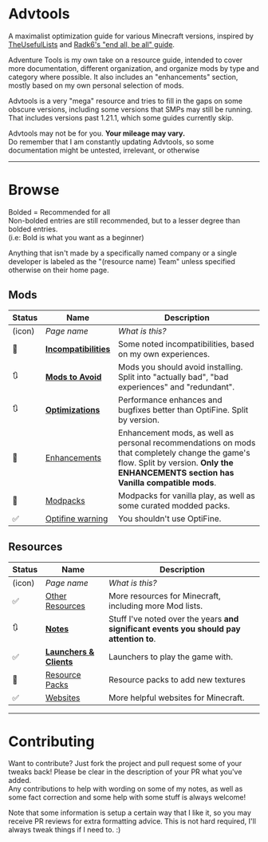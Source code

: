 # Advtools
A maximalist optimization guide for various Minecraft versions, inspired by [TheUsefulLists](https://github.com/TheUsefulLists/UsefulMods) and [Radk6's "end all, be all" guide](https://github.com/Radk6/MC-Optimization-Gu).

Adventure Tools is my own take on a resource guide, intended to cover more documentation, different organization, and organize mods by type and category where possible. It also includes an "enhancements" section, mostly based on my own personal selection of mods.  

Advtools is a very "mega" resource and tries to fill in the gaps on some obscure versions, including some versions that SMPs may still be running. That includes versions past 1.21.1, which some guides currently skip.

Advtools may not be for you. **Your mileage may vary.**  
Do remember that I am constantly updating Advtools, so some documentation might be untested, irrelevant, or otherwise

***

# Browse
Bolded = Recommended for all  
Non-bolded entries are still recommended, but to a lesser degree than bolded entries.  
(i.e: Bold is what you want as a beginner)

Anything that isn't made by a specifically named company or a single developer is labeled as the "(resource name) Team" unless specified otherwise on their home page.

## Mods
| Status | Name | Description |
| --- | --- | --- |
| (icon) | *Page name* | *What is this?* |
| 🚧 | [**Incompatibilities**](documentation/incompatibilities.md) | Some noted incompatibilities, based on my own experiences. |
| 🔃 | [**Mods to Avoid**](documentation/avoid.md) | Mods you should avoid installing. Split into "actually bad", "bad experiences" and "redundant". |
| 🔃 | [**Optimizations**](optimization) | Performance enhances and bugfixes better than OptiFine. Split by version. |
| 🚧 | [Enhancements](recommendations) | Enhancement mods, as well as personal recommendations on mods that completely change the game's flow. Split by version. **Only the ENHANCEMENTS section has Vanilla compatible mods**. |
| 🚧 | [Modpacks](nonspecific/modpacks.md) | Modpacks for vanilla play, as well as some curated modded packs. |
| ✅ | [Optifine warning](documentation/optifine.md) | You shouldn't use OptiFine. |

## Resources
| Status | Name | Description |
| --- | --- | --- |
| (icon) | *Page name* | *What is this?* |
| ✅ | [Other Resources](nonspecific/lists.md) | More resources for Minecraft, including more Mod lists. |
| 🔃 | [**Notes**](documentation/personal) | Stuff I've noted over the years **and significant events you should pay attention to**. |
| ✅ | [**Launchers & Clients**](nonspecific/launchers.md) | Launchers to play the game with. |
| 🚧 | [Resource Packs](nonspecific/resources.md) | Resource packs to add new textures |
| ✅ | [Websites](nonspecific/sites.md) | More helpful websites for Minecraft. |

***

# Contributing
Want to contribute? Just fork the project and pull request some of your tweaks back! Please be clear in the description of your PR what you've added.  
Any contributions to help with wording on some of my notes, as well as some fact correction and some help with some stuff is always welcome!

Note that some information is setup a certain way that I like it, so you may receive PR reviews for extra formatting advice. This is not hard required, I'll always tweak things if I need to. :)